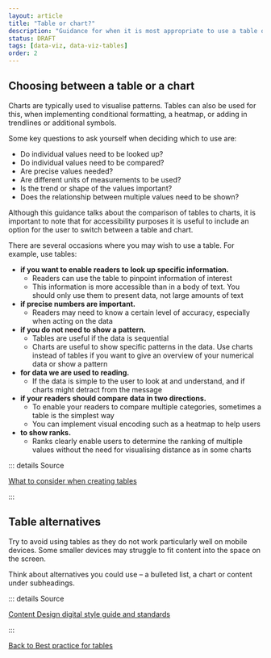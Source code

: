 ```yaml
---
layout: article
title: "Table or chart?"
description: "Guidance for when it is most appropriate to use a table over a chart"
status: DRAFT
tags: [data-viz, data-viz-tables]
order: 2 
---
```

## Choosing between a table or a chart  
  
Charts are typically used to visualise patterns. Tables can also be used for this, when implementing conditional formatting, a heatmap, or adding in trendlines or additional symbols.  
  
Some key questions to ask yourself when deciding which to use are:  

- Do individual values need to be looked up?
- Do individual values need to be compared?
- Are precise values needed?
- Are different units of measurements to be used?
- Is the trend or shape of the values important?
- Does the relationship between multiple values need to be shown?  
  
Although this guidance talks about the comparison of tables to charts, it is important to note that for accessibility purposes it is useful to include an option for the user to switch between a table and chart.  
  
There are several occasions where you may wish to use a table. For example, use tables:  
  
- **if you want to enable readers to look up specific information.** 
    - Readers can use the table to pinpoint information of interest
    - This information is more accessible than in a body of text. You should only use them to present data, not large amounts of text
- **if precise numbers are important.** 
    - Readers may need to know a certain level of accuracy, especially when acting on the data
- **if you do not need to show a pattern.**
    - Tables are useful if the data is sequential
    - Charts are useful to show specific patterns in the data. Use charts instead of tables if you want to give an overview of your numerical data or show a pattern
- **for data we are used to reading.**
    - If the data is simple to the user to look at and understand, and if charts might detract from the message
- **if your readers should compare data in two directions.**
    - To enable your readers to compare multiple categories, sometimes a table is the simplest way
    - You can implement visual encoding such as a heatmap to help users
- **to show ranks.**
    - Ranks clearly enable users to determine the ranking of multiple values without the need for visualising distance as in some charts  
	

::: details Source

[What to consider when creating tables][table 1]

:::  
  
## Table alternatives  
  
Try to avoid using tables as they do not work particularly well on mobile devices. Some smaller devices may struggle to fit content into the space on the screen.  
  
Think about alternatives you could use – a bulleted list, a chart or content under subheadings. 
  
::: details Source

[Content Design digital style guide and standards][table 2]

:::

[Back to Best practice for tables](../tables-best-practice/)

[table 1]: https://blog.datawrapper.de/guide-what-to-consider-when-creating-tables/
[table 2]: https://nhsbsauk.sharepoint.com/sites/DigitalContentDesignTeam/SitePages/NHSBSA-digital-style-guide-and-standards.aspx#tables